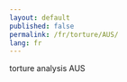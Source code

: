 ```yaml
---
layout: default
published: false
permalink: /fr/torture/AUS/
lang: fr
---
```


torture analysis AUS
